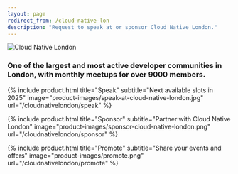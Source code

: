```yaml
---
layout: page
redirect_from: /cloud-native-lon
description: "Request to speak at or sponsor Cloud Native London."
---
```

<div class="hero">
<div class="hero-media">
<img src="https://secure.meetupstatic.com/photos/event/4/5/f/7/highres_462557911.jpeg" alt="Cloud Native London" class="hero-image">
</div>
<div class="hero-content-text">
  <div class="hero-text">
    <h3>One of the largest and most active developer communities in London, with monthly meetups for over 9000 members.</h3>
  </div>
</div>
</div>

<div class="products">

{% include product.html title="Speak" subtitle="Next available slots in 2025" image="product-images/speak-at-cloud-native-london.jpg" url="/cloudnativelondon/speak" %}

{% include product.html title="Sponsor" subtitle="Partner with Cloud Native London" image="product-images/sponsor-cloud-native-london.png" url="/cloudnativelondon/sponsor" %}

{% include product.html title="Promote" subtitle="Share your events and offers" image="product-images/promote.png" url="/cloudnativelondon/promote" %}

</div>
